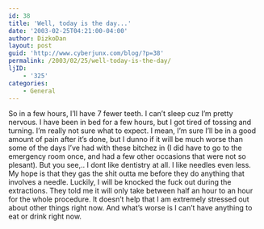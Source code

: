 ```yaml
---
id: 38
title: 'Well, today is the day...'
date: '2003-02-25T04:21:00-04:00'
author: DizkoDan
layout: post
guid: 'http://www.cyberjunx.com/blog/?p=38'
permalink: /2003/02/25/well-today-is-the-day/
ljID:
    - '325'
categories:
    - General
---
```


So in a few hours, I’ll have 7 fewer teeth. I can’t sleep cuz I’m pretty nervous. I have been in bed for a few hours, but I got tired of tossing and turning. I’m really not sure what to expect. I mean, I’m sure I’ll be in a good amount of pain after it’s done, but I dunno if it will be much worse than some of the days I’ve had with these bitchez in (I did have to go to the emergency room once, and had a few other occasions that were not so plesant). But you see,.. I dont like dentistry at all. I like needles even less. My hope is that they gas the shit outta me before they do anything that involves a needle. Luckily, I will be knocked the fuck out during the extractions. They told me it will only take between half an hour to an hour for the whole procedure. It doesn’t help that I am extremely stressed out about other things right now. And what’s worse is I can’t have anything to eat or drink right now.